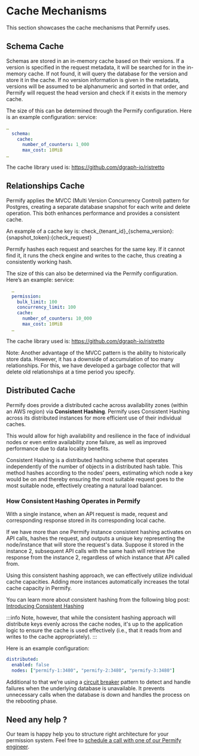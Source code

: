 # Cache Mechanisms 

This section showcases the cache mechanisms that Permify uses.

## Schema Cache

Schemas are stored in an in-memory cache based on their versions. If a version is specified in the request metadata, it will be searched for in the in-memory cache. If not found, it will query the database for the version and store it in the cache. If no version information is given in the metadata, versions will be assumed to be alphanumeric and sorted in that order, and Permify will request the head version and check if it exists in the memory cache.

The size of this can be determined through the Permify configuration. Here is an example configuration:
service:

```yaml 
…
  schema:
    cache:
      number_of_counters: 1_000
      max_cost: 10MiB
…
``` 

The cache library used is: https://github.com/dgraph-io/ristretto

## Relationships Cache

Permify applies the MVCC (Multi Version Concurrency Control) pattern for Postgres, creating a separate database snapshot for each write and delete operation. This both enhances performance and provides a consistent cache.

An example of a cache key is:
check_{tenant_id}_{schema_version}:{snapshot_token}:{check_request}

Permify hashes each request and searches for the same key. If it cannot find it, it runs the check engine and writes to the cache, thus creating a consistently working hash.

The size of this can also be determined via the Permify configuration. Here’s an example:
service:

```yaml 
  …
  permission:
    bulk_limit: 100
    concurrency_limit: 100
    cache:
      number_of_counters: 10_000
      max_cost: 10MiB
  …
``` 

The cache library used is: https://github.com/dgraph-io/ristretto

Note: Another advantage of the MVCC pattern is the ability to historically store data. However, it has a downside of accumulation of too many relationships. For this, we have developed a garbage collector that will delete old relationships at a time period you specify.

## Distributed Cache

Permify does provide a distributed cache across availability zones (within an AWS region) via **Consistent Hashing**. Permify uses Consistent Hashing across its distributed instances for more efficient use of their individual caches. 

This would allow for high availability and resilience in the face of individual nodes or even entire availability zone failure, as well as improved performance due to data locality benefits.

Consistent Hashing is a distributed hashing scheme that operates independently of the number of objects in a distributed hash table. This method hashes according to the nodes’ peers, estimating which node a key would be on and thereby ensuring the most suitable request goes to the most suitable node, effectively creating a natural load balancer.

### How Consistent Hashing Operates in Permify

With a single instance, when an API request is made, request and corresponding response stored in its corresponding local cache.

If we have more than one Permify instance consistent hashing activates on API calls, hashes the request, and outputs a unique key representing the node/instance that will store the request's data. Suppose it stored in the instance 2, subsequent API calls with the same hash will retrieve the response from the instance 2, regardless of which instance that API called from.

Using this consistent hashing approach, we can effectively utilize individual cache capacities. Adding more instances automatically increases the total cache capacity in Permify.

You can learn more about consistent hashing from the following blog post: [Introducing Consistent Hashing](https://itnext.io/introducing-consistent-hashing-9a289769052e)

:::info
Note, however, that while the consistent hashing approach will distribute keys evenly across the cache nodes, it's up to the application logic to ensure the cache is used effectively (i.e., that it reads from and writes to the cache appropriately).
:::

Here is an example configuration:

```yaml 
distributed:
  enabled: false
  nodes: ["permify-1:3480", "permify-2:3480", "permify-3:3480"]
``` 

Additional to that we’re using a [circuit breaker](https://blog.bitsrc.io/circuit-breaker-pattern-in-microservices-26bf6e5b21ff) pattern to detect and handle failures when the underlying database is unavailable. It prevents unnecessary calls when the database is down and handles the process on the rebooting phase.

## Need any help ?

Our team is happy help you to structure right architecture for your permission system. Feel free to [schedule a call with one of our Permify engineer](https://meetings-eu1.hubspot.com/ege-aytin/call-with-an-expert).



